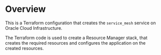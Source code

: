 # Overview 
This is a Terraform configuration that creates the `service_mesh` service on Oracle Cloud Infrastructure. 

The Terraform code is used to create a Resource Manager stack, that creates the required resources and configures the application on the created resources.